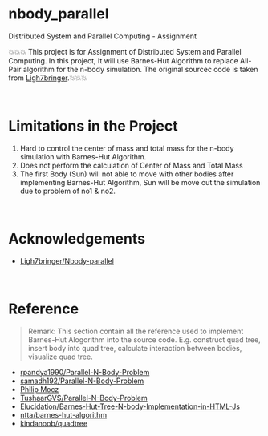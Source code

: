 # nbody_parallel
 Distributed System and Parallel Computing - Assignment

💥💥💥 This project is for Assignment of Distributed System and Parallel Computing. In this project, It will use Barnes-Hut Algorithm to replace All-Pair algorithm for the n-body simulation. The original sourcec code is taken from [Ligh7bringer](https://github.com/Ligh7bringer/Nbody-parallel).💥💥💥

<br>

# Limitations in the Project
1. Hard to control the center of mass and total mass for the n-body simulation with Barnes-Hut Algorithm.
2. Does not perform the calculation of Center of Mass and Total Mass
3. The first Body (Sun) will not able to move with other bodies after implementing Barnes-Hut Algorithm, Sun will be move out the simulation due to problem of no1 & no2.

<br>

# Acknowledgements
- [Ligh7bringer/Nbody-parallel](https://github.com/Ligh7bringer/Nbody-parallel)

<br>

# Reference
> Remark: This section contain all the reference used to implement Barnes-Hut Alogorithm into the source code. E.g. construct quad tree, insert body into quad tree, calculate interaction between bodies, visualize quad tree.
- [rpandya1990/Parallel-N-Body-Problem](https://github.com/rpandya1990/Parallel-N-Body-Problem)
- [samadh192/Parallel-N-Body-Problem](https://github.com/samadh192/Parallel-N-Body-Problem)
- [Philip Mocz](https://medium.com/swlh/create-your-own-n-body-simulation-with-python-f417234885e9)
- [TushaarGVS/Parallel-N-Body-Problem](https://github.com/TushaarGVS/Parallel-N-Body-Problem)
- [Elucidation/Barnes-Hut-Tree-N-body-Implementation-in-HTML-Js](https://github.com/Elucidation/Barnes-Hut-Tree-N-body-Implementation-in-HTML-Js)
- [ntta/barnes-hut-algorithm](https://github.com/ntta/barnes-hut-algorithm)
- [kindanoob/quadtree](https://github.com/kindanoob/quadtree)

